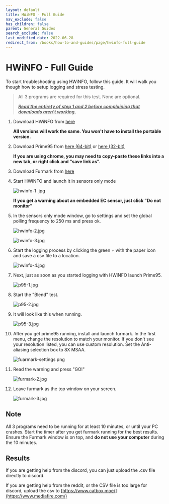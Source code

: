 ```yaml
---
layout: default
title: HWiNFO - Full Guide
nav_exclude: false
has_children: false
parent: General Guides
search_exclude: false
last_modified_date: 2022-06-28
redirect_from: /books/how-to-and-guides/page/hwinfo-full-guide
---
```


# HWiNFO - Full Guide

To start troubleshooting using HWiNFO, follow this guide. It will walk you though how to setup logging and stress testing.

> All 3 programs are required for this test. None are optional.
>
> ***<u>Read the entirety of step 1 and 2 before complaining that downloads aren't working.</u>***

1. Download HWiNFO from [here](https://www.fosshub.com/HWiNFO.html)

    **All versions will work the same. You won't have to install the portable version.**

2. Download Prime95 from [here (64-bit)](http://www.mersenne.org/ftp_root/gimps/p95v308b9.win64.zip) or [here (32-bit)](http://www.mersenne.org/ftp_root/gimps/p95v307b9.win32.zip)

    **If you are using chrome, you may need to copy-paste these links into a new tab, or right click and "save link as".**

3. Download Furmark from [here](https://geeks3d.com/furmark/downloads/)

4. Start HWiNFO and launch it in sensors only mode

    ![hwinfo-1 .jpg](/assets/hwinfo/hwinfo1.jpeg)

    **If you get a warning about an embedded EC sensor, just click "Do not monitor"**

5. In the sensors only mode window, go to settings and set the global polling frequency to 250 ms and press ok.

    ![hwinfo-2.jpg](/assets/hwinfo/hwinfo2.jpeg)

    ![hwinfo-3.jpg](/assets/hwinfo/hwinfo3.jpeg)

6. Start the logging process by clicking the green + with the paper icon and save a csv file to a location.

    ![hwinfo-4.jpg](/assets/hwinfo/hwinfo4.jpeg)

7. Next, just as soon as you started logging with HWiNFO launch Prime95.

    ![p95-1.jpg](/assets/hwinfo/p951.jpeg)

8. Start the "Blend" test.

    ![p95-2.jpg](/assets/hwinfo/p952.jpeg)

9. It will look like this when running.

    ![p95-3.jpg](/assets/hwinfo/p953.jpeg)
	
  
 
10. After you get prime95 running, install and launch furmark. In the first menu, change the resolution to match your monitor. If you don't see your resolution listed, you can use custom resolution. Set the Anti-aliasing selection box to 8X MSAA.

    ![fuarmark-settings.png](/assets/hwinfo/fur1.png)

11. Read the warning and press "GO!"

    ![furmark-2.jpg](/assets/hwinfo/fur2.jpeg)

12. Leave furmark as the top window on your screen.

    ![furmark-3.jpg](/assets/hwinfo/fur3.jpeg)

## Note

All 3 programs need to be running for at least 10 minutes, or until your PC crashes. Start the timer after you get furmark running for the best results. Ensure the Furmark window is on top, and **do not use your computer** during the 10 minutes.

## Results

If you are getting help from the discord, you can just upload the .csv file directly to discord.

If you are getting help from the reddit, or the CSV file is too large for discord, upload the csv to [https://www.catbox.moe/](https://www.mediafire.com/)
